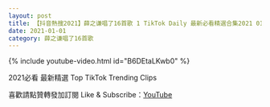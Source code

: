 ```yaml
---
layout: post
title: 【抖音熱搜2021】薛之谦唱了16首歌 1 TikTok Daily 最新必看精選合集2021 01 01
date: 2021-01-01
category: 薛之谦唱了16首歌
---
```


{% include youtube-video.html id="B6DEtaLKwb0" %}

2021必看 最新精選 Top TikTok Trending Clips

喜歡請點贊轉發加訂閱 Like & Subscribe：[YouTube](https://www.youtube.com/channel/UCAoR7VcanIPd04uEq_GIylA/videos)

